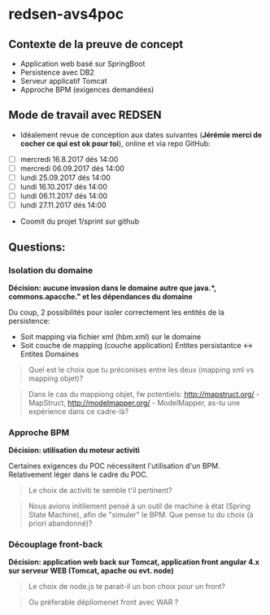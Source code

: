 # redsen-avs4poc

## Contexte de la preuve de concept
* Application web basé sur SpringBoot
* Persistence avec DB2
* Serveur applicatif Tomcat
* Approche BPM (exigences demandées)

## Mode de travail avec REDSEN
* Idéalement revue de conception aux dates suivantes (**Jérémie merci de cocher ce qui est ok pour toi**), online et via repo GitHub:

- [ ] mercredi 16.8.2017 dés 14:00
- [ ] mercredi 06.09.2017 dés 14:00
- [ ] lundi 25.09.2017 dés 14:00
- [ ] lundi 16.10.2017 dés 14:00
- [ ] lundi 06.11.2017 dés 14:00
- [ ] lundi 27.11.2017 dés 14:00

* Coomit du projet 1/sprint sur github 


## Questions:

### Isolation du domaine
**Décision: aucune invasion dans le domaine autre que java.*, commons.apacche." et les dépendances du domaine**

Du coup, 2 possibilités pour isoler correctement les entités de la persistence:
* Soit mapping via fichier xml (hbm.xml) sur le domaine
* Soit couche de mapping (couche application) Entites persistantce <-> Entites Domaines 

> Quel est le choix que tu préconises entre les deux (mapping xml vs mapping objet)?

> Dans le cas du mappiong objet, fw potentiels: http://mapstruct.org/ - MapStruct, http://modelmapper.org/ - ModelMapper, as-tu une expérience dans ce cadre-là?

### Approche BPM
**Décision: utilisation du moteur activiti**

Certaines exigences du POC nécessitent l'utilisation d'un BPM. Relativement léger dans le cadre du POC.

> Le choix de activiti te semble t'il pertinent?

> Nous avions initilement pensé à un outil de machine à état (Spring State Machine), afin de "simuler" le BPM. Que pense tu du choix (à priori abandonné)?

### Découplage front-back
**Décision: application web back sur Tomcat, application front angular 4.x sur serveur WEB (Tomcat, apache ou evt. node)**

> Le choix de node.js te parait-il un bon choix pour un front?

> Ou préferable dépliomenet front avec WAR ?
